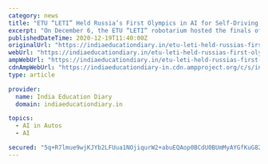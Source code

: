 ```yaml
---
category: news
title: "ETU “LETI” Held Russia’s First Olympics in AI for Self-Driving Cars"
excerpt: "On December 6, the ETU “LETI” robotarium hosted the finals of the Autonomous Driving Olympics. It is the first Russian competition to develop artificial intelligence technologies for"
publishedDateTime: 2020-12-19T11:40:00Z
originalUrl: "https://indiaeducationdiary.in/etu-leti-held-russias-first-olympics-in-ai-for-self-driving-cars/"
webUrl: "https://indiaeducationdiary.in/etu-leti-held-russias-first-olympics-in-ai-for-self-driving-cars/"
ampWebUrl: "https://indiaeducationdiary.in/etu-leti-held-russias-first-olympics-in-ai-for-self-driving-cars/?amp"
cdnAmpWebUrl: "https://indiaeducationdiary-in.cdn.ampproject.org/c/s/indiaeducationdiary.in/etu-leti-held-russias-first-olympics-in-ai-for-self-driving-cars/?amp"
type: article

provider:
  name: India Education Diary
  domain: indiaeducationdiary.in

topics:
  - AI in Autos
  - AI

secured: "5q+R7lmue9wjKJYb2LFUua1NOjiqurW2+abuEQAop0BCdU0BUmMyAYGfKuG82X2Ud8IP+bJwL5EPPo5cUZER3Yd4lJdgtmiGe2xPrQrtBUxlMX77Rk25R8DSQeYZ/oRqo0Xz/5ws+iFLvZ8jBEMrAJ3TYcVWQAGSt4F1mMCX/Wh2iRdQhJGtcJ0fYl07YBuvr73g7mosgx2hiTsu8yd9USRM6tW0Wmyo8+73hXiJ0c5iaOu2zyG0Wy8TK/21J6aaYLy/hFRnkCvnBgKe2uSH6GvvMPdQa0BelfZ+bL8ljsJhP0AsOVqkvjRWkBcVBPVf6AiEgrZflqWP2Zt3CSwgO1tIOkzJ9m4uvcryCqKooEE=;P9I3IsLOyVxRHxjPL4qm1A=="
---
```


